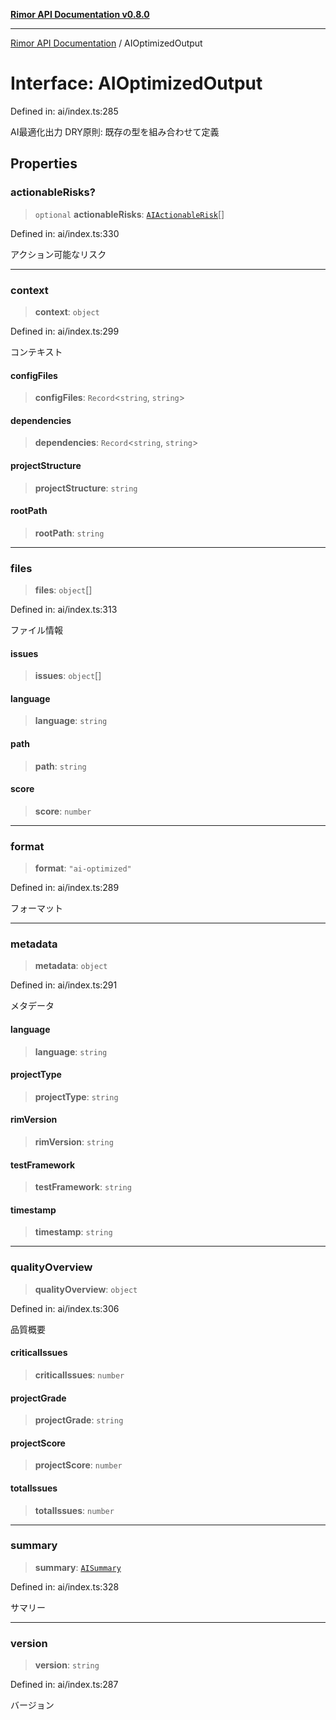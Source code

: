 [**Rimor API Documentation v0.8.0**](../README.md)

***

[Rimor API Documentation](../globals.md) / AIOptimizedOutput

# Interface: AIOptimizedOutput

Defined in: ai/index.ts:285

AI最適化出力
DRY原則: 既存の型を組み合わせて定義

## Properties

### actionableRisks?

> `optional` **actionableRisks**: [`AIActionableRisk`](AIActionableRisk.md)[]

Defined in: ai/index.ts:330

アクション可能なリスク

***

### context

> **context**: `object`

Defined in: ai/index.ts:299

コンテキスト

#### configFiles

> **configFiles**: `Record`\<`string`, `string`\>

#### dependencies

> **dependencies**: `Record`\<`string`, `string`\>

#### projectStructure

> **projectStructure**: `string`

#### rootPath

> **rootPath**: `string`

***

### files

> **files**: `object`[]

Defined in: ai/index.ts:313

ファイル情報

#### issues

> **issues**: `object`[]

#### language

> **language**: `string`

#### path

> **path**: `string`

#### score

> **score**: `number`

***

### format

> **format**: `"ai-optimized"`

Defined in: ai/index.ts:289

フォーマット

***

### metadata

> **metadata**: `object`

Defined in: ai/index.ts:291

メタデータ

#### language

> **language**: `string`

#### projectType

> **projectType**: `string`

#### rimVersion

> **rimVersion**: `string`

#### testFramework

> **testFramework**: `string`

#### timestamp

> **timestamp**: `string`

***

### qualityOverview

> **qualityOverview**: `object`

Defined in: ai/index.ts:306

品質概要

#### criticalIssues

> **criticalIssues**: `number`

#### projectGrade

> **projectGrade**: `string`

#### projectScore

> **projectScore**: `number`

#### totalIssues

> **totalIssues**: `number`

***

### summary

> **summary**: [`AISummary`](AISummary.md)

Defined in: ai/index.ts:328

サマリー

***

### version

> **version**: `string`

Defined in: ai/index.ts:287

バージョン
